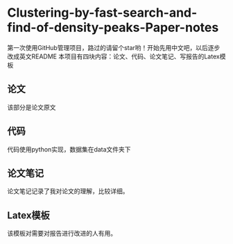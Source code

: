 # Clustering-by-fast-search-and-find-of-density-peaks-Paper-notes
第一次使用GitHub管理项目，路过的请留个star哟！开始先用中文吧，以后逐步改成英文README
本项目有四块内容：论文、代码、论文笔记、写报告的Latex模板
## 论文
该部分是论文原文

## 代码
代码使用python实现，数据集在data文件夹下

## 论文笔记
论文笔记记录了我对论文的理解，比较详细。

## Latex模板
该模板对需要对报告进行改进的人有用。
